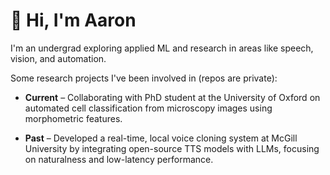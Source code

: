 # 👋 Hi, I'm Aaron

I'm an undergrad exploring applied ML and research in areas like speech, vision, and automation.  

Some research projects I've been involved in (repos are private):

- **Current** – Collaborating with PhD student at the University of Oxford on automated cell classification from microscopy images using morphometric features.

- **Past** – Developed a real-time, local voice cloning system at McGill University by integrating open-source TTS models with LLMs, focusing on naturalness and low-latency performance.
